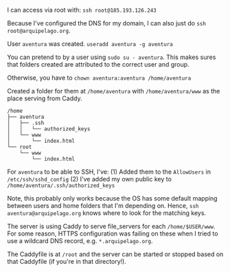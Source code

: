 I can access via root with: `ssh root@185.193.126.243`

Because I've configured the DNS for my domain, I can also just do
`ssh root@arquipelago.org`.

User `aventura` was created.
`useradd aventura -g aventura`

You can pretend to by a user using `sudo su - aventura`. This makes sures that
folders created are attributed to the correct user and group.

Otherwise, you have to `chown aventura:aventura /home/aventura`

Created a folder for them at `/home/aventura` with `/home/aventura/www` as the
place serving from Caddy.

```
/home
├── aventura
│   ├── .ssh
│   │   └── authorized_keys
│   └── www
│       └── index.html
└── root
    └── www
        └── index.html
```

For `aventura` to be able to SSH, I've:
(1) Added them to the `AllowUsers` in `/etc/ssh/sshd_config`
(2) I've added my own public key to `/home/aventura/.ssh/authorized_keys`

Note, this probably only works because the OS has some default mapping between
users and home folders that I'm depending on. Hence, 
`ssh aventura@arquipelago.org` knows where to look for the matching keys.

The server is using Caddy to serve file_servers for each `/home/$USER/www`.
For some reason, HTTPS configuration was failing on these when I tried to use a
wildcard DNS record, e.g. `*.arquipelago.org`.

The Caddyfile is at `/root` and the server can be started or stopped based
on that Caddyfile (if you're in that directory!).
